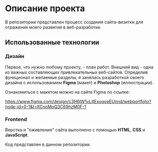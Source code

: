 # Описание проекта
В репозитории представлен процесс создания сайта-визитки для отражения моего развития в веб-разработке.

## Использованные технологии
### Дизайн
Первое, что нужно любому проекту, - план работ. Внешний вид - одна из важных составляющих привлекательных веб-сайтов. Определив функционал и желаемые разделы, я занялась разработкой своего дизайна с использованием **Figma** (макет) и **Photoshop** (иллюстрации).

Ознакомиться с макетом можно на сайте Figma по ссылке: 

https://www.figma.com/design/c3H6IW1vLItExoqoeEUnnd/webportfolio?node-id=0-1&t=XCnoMoQ3C69hzM0F-1

### Frontend
Верстка и "оживление" сайта выполнено с помощью **HTML**, **CSS** и **JavaScript**. 

Код представлен в данном репозитории.


